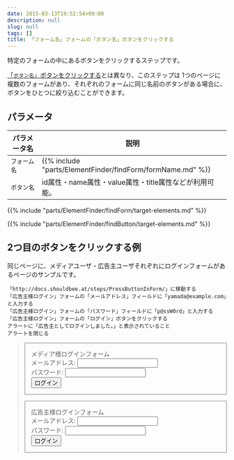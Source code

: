 ```yaml
---
date: 2015-03-13T19:52:54+09:00
description: null
slug: null
tags: []
title: 「フォーム名」フォームの「ボタン名」ボタンをクリックする
---
```


特定のフォームの中にあるボタンをクリックするステップです。

[「`ボタン名`」ボタンをクリックする]とは異なり、このステップは
1つのページに複数のフォームがあり、それぞれのフォームに同じ名前のボタンがある場合に、ボタンをひとつに絞り込むことができます。

[「`ボタン名`」ボタンをクリックする]: /steps/PressButton/

## パラメータ

パラメータ名 | 説明
------|---------
`フォーム名` | {{% include "parts/ElementFinder/findForm/formName.md" %}}
`ボタン名` | id属性・name属性・value属性・title属性などが利用可能。

{{% include "parts/ElementFinder/findForm/target-elements.md" %}}

{{% include "parts/ElementFinder/findButton/target-elements.md" %}}

## 2つ目のボタンをクリックする例

同じページに、メディアユーザ・広告主ユーザそれぞれにログインフォームがあるページのサンプルです。

```
「http://docs.shouldbee.at/steps/PressButtonInForm/」に移動する
「広告主様ログイン」フォームの「メールアドレス」フィールドに「yamada@example.com」と入力する
「広告主様ログイン」フォームの「パスワード」フィールドに「p@ssW0rd」と入力する
「広告主様ログイン」フォームの「ログイン」ボタンをクリックする
アラートに「広告主としてログインしました。」と表示されていること
アラートを閉じる
```

<blockquote>
<form action="#" style="border: 1px solid gray; padding: 1em; margin-bottom: 1em;">
  <div>メディア様ログインフォーム</div>
  <div><label>メールアドレス: <input type="text" name="email"></label></div>
  <div><label>パスワード: <input type="password" name="password"></label></div>
  <button onclick="alert('メディアとしてログインしました。'); return false;">ログイン</button>
</form>
<form action="#" style="border: 1px solid gray; padding: 1em;">
  <div>広告主様ログインフォーム</div>
  <div><label>メールアドレス: <input type="text" name="email"></label></div>
  <div><label>パスワード: <input type="password" name="password"></label></div>
  <button onclick="alert('広告主としてログインしました。'); return false;">ログイン</button>
</form>
</blockquote>
